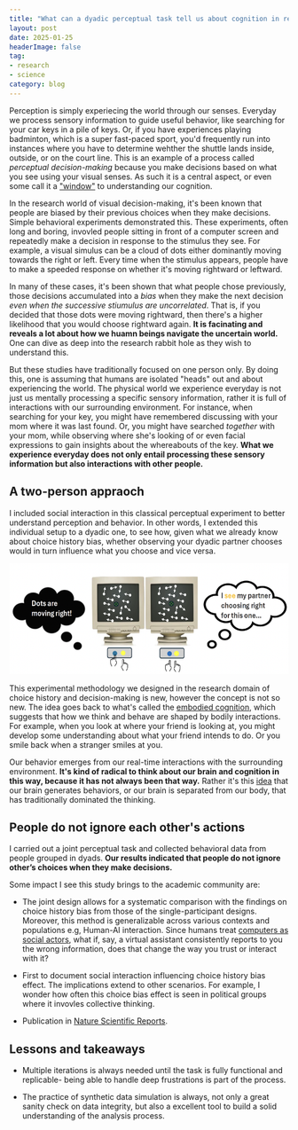```yaml
---
title: "What can a dyadic perceptual task tell us about cognition in real life?"
layout: post
date: 2025-01-25
headerImage: false
tag:
- research
- science
category: blog
---
```


Perception is simply experiecing the world through our senses. Everyday we process sensory information to guide useful behavior, like searching for your car keys in a pile of keys. Or, if you have experiences playing badminton, which is a super fast-paced sport, you'd frequently run into instances where you have to determine wehther the shuttle lands inside, outside, or on the court line. This is an example of a process called *perceptual decision-making* because you make decisions based on what you see using your visual senses. As such it is a central aspect, or even some call it a ["window"](https://www.bccn-berlin.de/talks/anne-urai-choice-history-bias-as-a-window-into-cognition-and-neural-circuits.html) to understanding our cognition.

In the research world of visual decision-making, it's been known that people are biased by their previous choices when they make decisions. Simple behavioral experiments demonstrated this. These experiments, often long and boring, invovled people sitting in front of a computer screen and repeatedly make a decision in response to the stimulus they see. For example, a visual simulus can be a cloud of dots either dominantly moving towards the right or left. Every time when the stimulus appears, people have to make a speeded response on whether it's moving rightward or leftward.

In many of these cases, it's been shown that what people chose previously, those decisions accumulated into a *bias* when they make the next decision *even when the successive stiumulus are uncorrelated*. That is, if you decided that those dots were moving rightward, then there's a higher likelihood that you would choose rightward again. **It is facinating and reveals a lot about how we huamn beings navigate the uncertain world.** One can dive as deep into the research rabbit hole as they wish to understand this.

But these studies have traditionally focused on one person only. By doing this, one is assuming that humans are isolated "heads" out and about experiencing the world. The physical world we experience everyday is not just us mentally processing a specific sensory information,  rather it is full of interactions with our surrounding environment. For instance, when searching for your key, you might have remembered discussing with your mom where it was last found. Or, you might have searched *together* with your mom, while observing where she's looking of or even facial expressions to gain insights about the whereabouts of the key. **What we experience everyday does not only entail processing these sensory information but also interactions with other people.**

## A two-person appraoch

I included social interaction in this classical perceptual experiment to better understand perception and behavior. In other words, I extended this individual setup to a dyadic one, to see how, given what we already know about choice history bias, whether observing your dyadic partner chooses would in turn influence what you choose and vice versa.

<img src="/assets/images/dyadic-task.jpg" alt="alternate text" width="630" height="200">

This experimental methodology we designed in the research domain of choice history and decision-making is new, however the concept is not so new. The idea goes back to what's called the [embodied cognition](https://en.wikipedia.org/wiki/Embodied_cognition), which suggests that how we think and behave are shaped by bodily interactions. For example, when you look at where your friend is looking at, you might develop some understanding about what your friend intends to do. Or you smile back when a stranger smiles at you.

Our behavior emerges from our real-time interactions with the surrounding environment. **It's kind of radical to think about our brain and cognition in this way, because it has not always been that way.** Rather it's this [idea](https://plato.stanford.edu/archIves/win2013/entries/embodied-cognition/) that our brain generates behaviors, or our brain is separated from our body, that has traditionally dominated the thinking.

## People do not ignore each other's actions

I carried out a joint perceptual task and collected behavioral data from people grouped in dyads. **Our results indicated that people do not ignore other’s choices when they make decisions.**

Some impact I see this study brings to the academic community are:

- The joint design allows for a systematic comparison with the findings on choice history bias from those of the single-participant designs. Moreover, this method is generalizable across various contexts and populations e.g, Human-AI interaction. Since humans treat [computers as social actors](https://dl.acm.org/doi/10.1145/191666.191703), what if, say, a virtual assistant consistently reports to you the wrong information, does that change the way you trust or interact with it?

- First to document social interaction influencing choice history bias effect. The implications extend to other scenarios. For example, I wonder how often this choice bias effect is seen in political groups where it invovles collective thinking.

- Publication in [Nature Scientific Reports](https://www.nature.com/articles/s41598-025-96182-5).

## Lessons and takeaways

- Multiple iterations is always needed until the task is fully functional and replicable- being able to handle deep frustrations is part of the process.

- The practice of synthetic data simulation is always, not only a great sanity check on data integrity, but also a excellent tool to build a solid understanding of the analysis process.